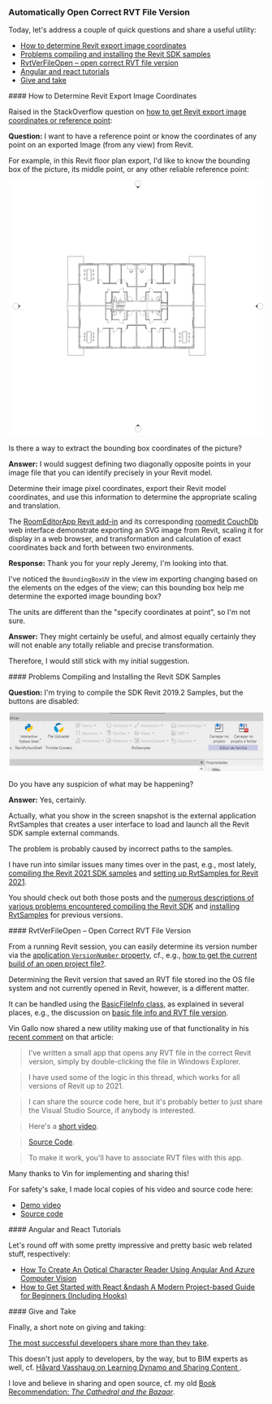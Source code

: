 <head>
<meta http-equiv="Content-Type" content="text/html; charset=utf-8">
<link rel="stylesheet" type="text/css" href="bc.css">
<script src="https://cdn.rawgit.com/google/code-prettify/master/loader/run_prettify.js" type="text/javascript"></script>
</head>

<!---

- How to get Revit export image coordinates or reference point?
  https://stackoverflow.com/questions/62004785/how-to-get-revit-export-image-coordinates-or-reference-point

- William Felipe
  Q: I'm trying to compile the SDK Revit 2019.2 Samples, but the buttons are disabled. Do you have any suspicion of what may be happening?
  A: yes: https://thebuildingcoder.typepad.com/blog/2020/05/compiling-the-revit-2021-sdk-samples.html
  You should also read The numerous Building Coder descriptions of all the various problems encountered installing them for previous versions. Please refer to the blog!

- RvtVerFileOpen

- a pretty impressive little app tutorial
  How To Create An Optical Character Reader Using Angular And Azure Computer Vision
  https://www.freecodecamp.org/news/how-to-create-an-optical-character-reader-using-angular-and-azure-computer-vision/
  How to Get Started with React — A Modern Project-based Guide for Beginners (Including Hooks)
  https://www.freecodecamp.org/news/getting-started-with-react-a-modern-project-based-guide-for-beginners-including-hooks-2/

- The most successful developers share more than they take
  https://stackoverflow.blog/2020/05/14/the-most-successful-developers-share-more-than-they-take
  It doesn't just apply to developers, but to BIM experts as well, e.g., [Vasshaug]()
  <li><a href="http://thebuildingcoder.typepad.com/blog/2015/09/sharing-dynamo-and-a-chinese-book.html">Sharing, Dynamo and a Chinese Book</a></li>

twitter:

 in the #RevitAPI @AutodeskForge @AutodeskRevit #bim #DynamoBim #ForgeDevCon 

&ndash; 
...

linkedin:


#bim #DynamoBim #ForgeDevCon #Revit #API #IFC #SDK #AI #VisualStudio #Autodesk #AEC #adsk

the [Revit API discussion forum](http://forums.autodesk.com/t5/revit-api-forum/bd-p/160) thread

<center>
<img src="img/" alt="" title="" width="600"/>
<p style="font-size: 80%; font-style:italic"></p>
</center>

-->

### Automatically Open Correct RVT File Version

Today, let's address a couple of quick questions and share a useful utility:

- [How to determine Revit export image coordinates](#2)
- [Problems compiling and installing the Revit SDK samples](#3)
- [RvtVerFileOpen &ndash; open correct RVT file version](#4)
- [Angular and react tutorials](#5)
- [Give and take](#6)

####<a name="2"></a> How to Determine Revit Export Image Coordinates

Raised in the StackOverflow question
on [how to get Revit export image coordinates or reference point](https://stackoverflow.com/questions/62004785/how-to-get-revit-export-image-coordinates-or-reference-point):

**Question:** I want to have a reference point or know the coordinates of any point on an exported Image (from any view) from Revit.

For example, in this Revit floor plan export, I'd like to know the bounding box of the picture, its middle point, or any other reliable reference point:

<center>
<img src="img/floor_plan.jpg" alt="Floor plan" title="Floor plan" width="500"/> <!-- 3093 -->
</center>

Is there a way to extract the bounding box coordinates of the picture?

**Answer:** I would suggest defining two diagonally opposite points in your image file that you can identify precisely in your Revit model.

Determine their image pixel coordinates, export their Revit model coordinates, and use this information to determine the appropriate scaling and translation.

The [RoomEditorApp Revit add-in](https://github.com/jeremytammik/RoomEditorApp) and its
corresponding [roomedit CouchDb](https://github.com/jeremytammik/roomedit) web interface
demonstrate exporting an SVG image from Revit, scaling it for display in a web browser, and transformation and calculation of exact coordinates back and forth between two environments.

**Response:** Thank you for your reply Jeremy, I'm looking into that.

I've noticed the `BoundingBoxUV` in the view im exporting changing based on the elements on the edges of the view; can this bounding box help me determine the exported image bounding box?

The units are different than the "specify coordinates at point", so I'm not sure.

**Answer:** They might certainly be useful, and almost equally certainly they will not enable any totally reliable and precise transformation.

Therefore, I would still stick with my initial suggestion.


####<a name="3"></a> Problems Compiling and Installing the Revit SDK Samples

**Question:** I'm trying to compile the SDK Revit 2019.2 Samples, but the buttons are disabled:

<center>
<img src="img/rvtsamples_greyed_out.png" alt="RvtSamples greyed out" title="RvtSamples greyed out" width="500"/> <!-- 1035 -->
</center>

Do you have any suspicion of what may be happening?

**Answer:** Yes, certainly.

Actually, what you show in the screen snapshot is the external application RvtSamples that creates a user interface to load and launch all the Revit SDK sample external commands.

The problem is probably caused by incorrect paths to the samples.

I have run into similar issues many times over in the past, e.g., most lately,
[compiling the Revit 2021 SDK samples](https://thebuildingcoder.typepad.com/blog/2020/05/compiling-the-revit-2021-sdk-samples.html) and
[setting up RvtSamples for Revit 2021](https://thebuildingcoder.typepad.com/blog/2020/05/setting-up-rvtsamples-for-revit-2021.html).

You should check out both those posts and 
the [numerous descriptions of various problems encountered compiling the Revit SDK](https://www.google.com/search?q=compiling+sdk+samples&as_sitesearch=thebuildingcoder.typepad.com)
and [installing RvtSamples](https://www.google.com/search?q=installing+rvtsamples&as_sitesearch=thebuildingcoder.typepad.com) for
previous versions.


####<a name="4"></a> RvtVerFileOpen &ndash; Open Correct RVT File Version

From a running Revit session, you can easily determine its version number via
the [application `VersionNumber` property](https://www.revitapidocs.com/2020/35b18b73-4c47-fee3-d2f9-21298f029f7f.htm), cf., e.g., 
[how to get the current build of an open project file?](https://stackoverflow.com/questions/61936125/revit-python-how-to-get-the-current-build-of-an-open-project-file).

Determining the Revit version that saved an RVT file stored ino the OS file system and not currently opened in Revit, however, is a different matter.

It can be handled using the [BasicFileInfo class](https://www.revitapidocs.com/2020/475edc09-cee7-6ff1-a0fa-4e427a56262a.htm),
as explained in several places, e.g., the discussion
on [basic file info and RVT file version](https://thebuildingcoder.typepad.com/blog/2013/01/basic-file-info-and-rvt-file-version.html).

Vin Gallo now shared a new utility making use of that functionality in
his [recent comment](https://thebuildingcoder.typepad.com/blog/2013/01/basic-file-info-and-rvt-file-version.html#comment-4927991760) on
that article:

> I've written a small app that opens any RVT file in the correct Revit version, simply by double-clicking the file in Windows Explorer.

> I have used some of the logic in this thread, which works for all versions of Revit up to 2021.

> I can share the source code here, but it's probably better to just share the Visual Studio Source, if anybody is interested.

> Here's a [short video](https://www.dropbox.com/s/eqwwk0zb4s9hee1/RvtFileOpen.mp4?dl=0).

> [Source Code](https://www.dropbox.com/s/1zvfnwxmju8z1z1/RvtVer.zip?dl=0).

> To make it work, you'll have to associate RVT files with this app.

Many thanks to Vin for implementing and sharing this!

For safety's sake, I made local copies of his video and source code here:

- [Demo video](zip/vg_RvtVerFileOpen.mp4)
- [Source code](zip/vg_RvtVerFileOpen.zip)

####<a name="5"></a> Angular and React Tutorials

Let's round off with some pretty impressive and pretty basic web related stuff, respectively:

- [How To Create An Optical Character Reader Using Angular And Azure Computer Vision](https://www.freecodecamp.org/news/how-to-create-an-optical-character-reader-using-angular-and-azure-computer-vision)
- [How to Get Started with React &ndash A Modern Project-based Guide for Beginners (Including Hooks)](https://www.freecodecamp.org/news/getting-started-with-react-a-modern-project-based-guide-for-beginners-including-hooks-2)

####<a name="6"></a> Give and Take

Finally, a short note on giving and taking:

[The most successful developers share more than they take](https://stackoverflow.blog/2020/05/14/the-most-successful-developers-share-more-than-they-take).

This doesn't just apply to developers, by the way, but to BIM experts as well,
cf. [Håvard Vasshaug on Learning Dynamo and Sharing Content
](https://thebuildingcoder.typepad.com/blog/2015/09/sharing-dynamo-and-a-chinese-book.html#2).

I love and believe in sharing and open source, cf. my
old [Book Recommendation: *The Cathedral and the Bazaar*](https://thebuildingcoder.typepad.com/blog/2011/09/revit-ifc-exporter-released-as-open-source.html#4).
